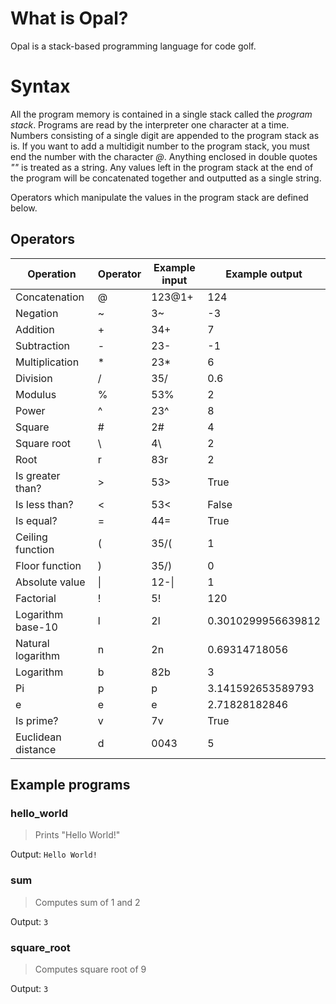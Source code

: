 # What is Opal?
Opal is a stack-based programming language for code golf.

# Syntax
All the program memory is contained in a single stack called the *program stack*. Programs are read by the interpreter one character at a time. Numbers consisting of a single digit are appended to the program stack as is. If you want to add a multidigit number to the program stack, you must end the number with the character *@*. Anything enclosed in double quotes *""* is treated as a string. Any values left in the program stack at the end of the program will be concatenated together and outputted as a single string.

Operators which manipulate the values in the program stack are defined below.

## Operators

| Operation | Operator | Example input | Example output |
| ----------- | ----------- | ----------- | ----------- |
| Concatenation | @ | 123@1+ | 124 |
| Negation | ~ | 3~ | -3 |
| Addition | + | 34+ | 7 |
| Subtraction | - | 23- | -1 |
| Multiplication | * | 23* | 6 |
| Division | / | 35/ | 0.6 |
| Modulus | % | 53% | 2 |
| Power | ^ | 23^ | 8 |
| Square | # | 2# | 4 |
| Square root | \ | 4\ | 2 |
| Root | r | 83r | 2 |
| Is greater than? | > | 53> | True |
| Is less than? | < | 53< | False |
| Is equal? | = | 44= | True |
| Ceiling function | ( | 35/( | 1 |
| Floor function | ) | 35/) | 0 |
| Absolute value | &#124; | 12-&#124; | 1 |
| Factorial | ! | 5! | 120 |
| Logarithm base-10 | l | 2l | 0.3010299956639812 |
| Natural logarithm | n | 2n | 0.69314718056 |
| Logarithm | b | 82b | 3 |
| Pi | p | p | 3.141592653589793 |
| e | e | e | 2.71828182846 |
| Is prime? | v | 7v | True |
| Euclidean distance | d | 0043 | 5 |

## Example programs
### hello_world
> Prints "Hello World!"

Output:
`Hello World!`

### sum
> Computes sum of 1 and 2

Output:
`3`

### square_root
> Computes square root of 9

Output:
`3`
